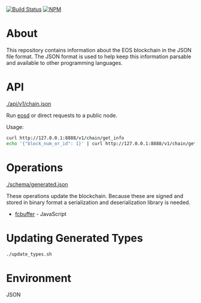 [![Build Status](https://travis-ci.org/EOSIO/eosjs-json.svg?branch=master)](https://travis-ci.org/EOSIO/eosjs-json)
[![NPM](https://img.shields.io/npm/v/eosjs-json.svg)](https://www.npmjs.org/package/eosjs-json)

# About

This repository contains information about the EOS blockchain in the JSON file format.  The JSON format is used to help keep this information parsable and available to other programming languages.

# API

[./api/v1/chain.json](./api/v1/chain.json)

Run [eosd](https://github.com/eosio/eos) or direct requests to a public node.

Usage:
```bash
curl http://127.0.0.1:8888/v1/chain/get_info
echo '{"block_num_or_id": 1}' | curl http://127.0.0.1:8888/v1/chain/get_block -d @-
```

# Operations

[./schema/generated.json](./schema/generated.json)

These operations update the blockchain.  Because these are signed and stored in
binary format a serialization and deserialization library is needed.

* [fcbuffer](https://github.com/EOSIO/eosjs-fcbuffer) - JavaScript

# Updating Generated Types

```bash
./update_types.sh
```

# Environment

JSON
